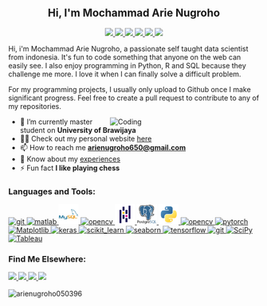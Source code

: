 <h2 align="center">Hi, I'm Mochammad Arie Nugroho</h2>         
               
<!-- Socials -->       
<p align="center">     
  <a href="https://www.linkedin.com/in/mocharienugroho/" target="_blank" rel="noopener noreferrer">       
    <img src="https://img.shields.io/badge/linkedin-%230077B5.svg?style=for-the- badge&logo=linkedin&logoColor=white&link=https://www.linkedin.com/in/mocharienugroho"> 
  </a> 
  <a href="https://public.tableau.com/app/profile/mochammad.arie.nugroho" target="_blank" rel="noopener noreferrer">    
    <img src="https://img.shields.io/badge/Tableau-E97627?style=for-the-badge&logo=Tableau&logoColor=white&link=https://public.tableau.com/app/profile/mochammad.arie.nugroho">
  </a>
  <a href="https://medium.com/@arienugroho650">
    <img src="https://img.shields.io/badge/Medium-12100E?style=for-the-badge&logo=medium&logoColor=white&link=https://medium.com/@arienugroho650">
  </a>
  <a href="mailto:arienugroho650@gmail.com" target="_blank" rel="noopener noreferrer">
    <img src="https://img.shields.io/badge/Gmail-D14836?style=for-the-badge&logo=gmail&logoColor=white&link=mailto:arienugroho650@gmail.com">
  </a>
  <a href="https://instagram.com/moch_arie_n">
    <img src="https://img.shields.io/badge/instagram-%23E4405F.svg?&style=for-the-badge&logo=instagram&logoColor=white" />        
  </a>
  <a href="https://arienugroho050396.github.io/">
    <img src="https://img.shields.io/badge/website-000000?style=for-the-badge&logo=About.me&logoColor=white" />        
  </a>
</p>

Hi, i'm Mochammad Arie Nugroho, a passionate self taught data scientist from indonesia. It's fun to code something that anyone on the web can easily see. I also enjoy programming in Python, R and SQL because they challenge me more. I love it when I can finally solve a difficult problem.


For my programming projects, I usually only upload to Github once I make significant progress. Feel free to create a pull request to contribute to any of my repositories.

<img align="right" alt="Coding" width="300" src="https://c.tenor.com/NOYF3f82b_gAAAAC/programmer.gif"> 

- 🔭 I’m currently master student on **University of Brawijaya** 
- 👨‍💻 Check out my personal website [here](https://arienugroho050396.github.io/index.html)
- 📫 How to reach me **arienugroho650@gmail.com**
- 📄 Know about my [experiences](https://arienugroho050396.github.io/contactme.html)
- ⚡ Fun fact **I like playing chess**

 
<h3 align="left">Languages and Tools:</h3>
<p align="left"> <a href="https://git-scm.com/" target="_blank" rel="noreferrer"> <img src="https://www.vectorlogo.zone/logos/git-scm/git-scm-icon.svg" alt="git" width="40" height="40"/> </a> <a href="https://www.mathworks.com/" target="_blank" rel="noreferrer"> <img src="https://upload.wikimedia.org/wikipedia/commons/2/21/Matlab_Logo.png" alt="matlab" width="40" height="40"/> </a> <a href="https://www.mysql.com/" target="_blank" rel="noreferrer"> <img src="https://raw.githubusercontent.com/devicons/devicon/master/icons/mysql/mysql-original-wordmark.svg" alt="mysql" width="40" height="40"/> </a> <a href="https://opencv.org/" target="_blank" rel="noreferrer"> <img src="https://www.vectorlogo.zone/logos/opencv/opencv-icon.svg" alt="opencv" width="40" height="40"/> </a> <a href="https://pandas.pydata.org/" target="_blank" rel="noreferrer"> <img src="https://raw.githubusercontent.com/devicons/devicon/2ae2a900d2f041da66e950e4d48052658d850630/icons/pandas/pandas-original.svg" alt="pandas" width="40" height="40"/> </a> <a href="https://www.postgresql.org" target="_blank" rel="noreferrer"> <img src="https://raw.githubusercontent.com/devicons/devicon/master/icons/postgresql/postgresql-original-wordmark.svg" alt="postgresql" width="40" height="40"/> </a> <a href="https://www.python.org" target="_blank" rel="noreferrer"> <img src="https://raw.githubusercontent.com/devicons/devicon/master/icons/python/python-original.svg" alt="python" width="40" height="40"/> </a> <a href="https://numpy.org/" target="_blank" rel="noreferrer"> <img src="https://upload.wikimedia.org/wikipedia/commons/3/31/NumPy_logo_2020.svg" alt="opencv" width="40" height="40"/> </a>  <a href="https://pytorch.org/" target="_blank" rel="noreferrer"> <img src="https://www.vectorlogo.zone/logos/pytorch/pytorch-icon.svg" alt="pytorch" width="40" height="40"/> </a> <a href="https://matplotlib.org/" target="_blank" rel="noreferrer"> <img src="https://upload.wikimedia.org/wikipedia/commons/8/84/Matplotlib_icon.svg" alt="Matplotlib" width="40" height="40"/> </a> <a href="https://keras.io/" target="_blank" rel="noreferrer"> <img src="https://upload.wikimedia.org/wikipedia/commons/a/ae/Keras_logo.svg" alt="keras" width="40" height="40"/> </a> <a href="https://scikit-learn.org/" target="_blank" rel="noreferrer"> <img src="https://upload.wikimedia.org/wikipedia/commons/0/05/Scikit_learn_logo_small.svg" alt="scikit_learn" width="40" height="40"/> </a> <a href="https://seaborn.pydata.org/" target="_blank" rel="noreferrer"> <img src="https://seaborn.pydata.org/_images/logo-mark-lightbg.svg" alt="seaborn" width="40" height="40"/> </a> <a href="https://www.tensorflow.org" target="_blank" rel="noreferrer"> <img src="https://www.vectorlogo.zone/logos/tensorflow/tensorflow-icon.svg" alt="tensorflow" width="40" height="40"/> </a> <a href="https://www.rstudio.com/" target="_blank" rel="noreferrer"> <img src="https://upload.wikimedia.org/wikipedia/commons/d/d0/RStudio_logo_flat.svg" alt="git" width="40" height="40"/> </a> <a href="https://scipy.org/" target="_blank" rel="noreferrer"> <img src="https://upload.wikimedia.org/wikipedia/commons/b/b2/SCIPY_2.svg" alt="SciPy" width="40" height="40"/> </a> <a href="https://www.tableau.com/" target="_blank" rel="noreferrer"> <img src="https://www.bairesdev.com/wp-content/uploads//2021/07/tableau.svg" alt="Tableau" width="40" height="40"/> </a> </p>

<h3 align="left">Find Me Elsewhere:</h3>
<p align="left">
  <a href="https://www.hackerrank.com/arienugroho650">
    <img src="https://img.shields.io/badge/-Hackerrank-2EC866?style=for-the-badge&logo=HackerRank&logoColor=white" />        
  </a>
  <a href="https://www.kaggle.com/mochammadarienugroho">
    <img src="https://img.shields.io/badge/Kaggle-20BEFF?style=for-the-badge&logo=Kaggle&logoColor=white" />        
  </a>
  <a href="https://www.codechef.com/users/moch_arie_n">
    <img src="https://img.shields.io/badge/-CodeChef-5B4638?style=for-the-badge&logo=CodeChef&logoColor=white" />        
  </a>
  <a href="https://www.sololearn.com/profile/26129415">
    <img src="https://img.shields.io/badge/-Sololearn-3a464b?style=for-the-badge&logo=Sololearn&logoColor=white" />
   </a>
</p>
 
  
  
<p><img align="center" src="https://github-readme-stats.vercel.app/api/top-langs?username=arienugroho050396&show_icons=true&locale=en&layout=compact" alt="arienugroho050396" />
 


 
 
  
